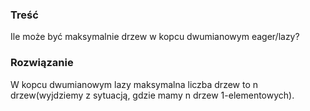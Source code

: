 ### Treść
Ile może być maksymalnie drzew w kopcu dwumianowym eager/lazy?

### Rozwiązanie
W kopcu dwumianowym lazy maksymalna liczba drzew to n drzew(wyjdziemy z sytuacją, gdzie mamy n drzew 1-elementowych).
